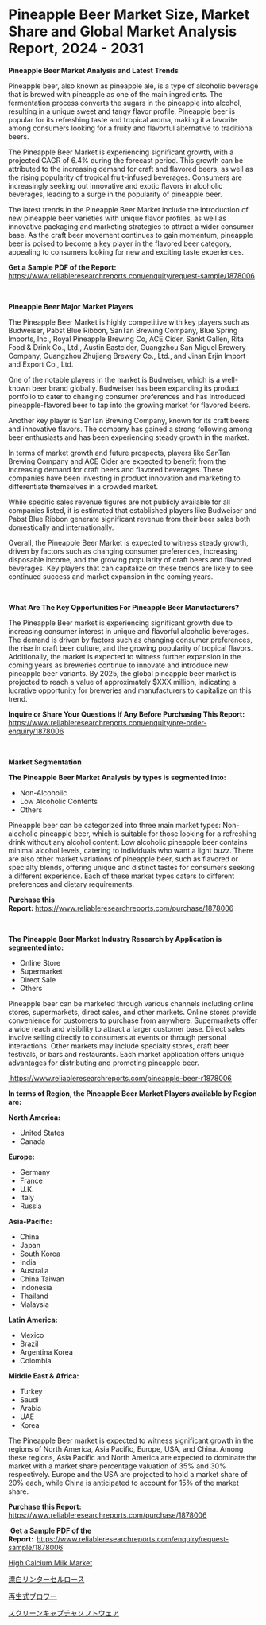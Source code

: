 <p><h1>Pineapple Beer Market Size, Market Share and Global Market Analysis Report, 2024 - 2031</h1></p><p><strong>Pineapple Beer Market Analysis and Latest Trends</strong></p>
<p><p>Pineapple beer, also known as pineapple ale, is a type of alcoholic beverage that is brewed with pineapple as one of the main ingredients. The fermentation process converts the sugars in the pineapple into alcohol, resulting in a unique sweet and tangy flavor profile. Pineapple beer is popular for its refreshing taste and tropical aroma, making it a favorite among consumers looking for a fruity and flavorful alternative to traditional beers.</p><p>The Pineapple Beer Market is experiencing significant growth, with a projected CAGR of 6.4% during the forecast period. This growth can be attributed to the increasing demand for craft and flavored beers, as well as the rising popularity of tropical fruit-infused beverages. Consumers are increasingly seeking out innovative and exotic flavors in alcoholic beverages, leading to a surge in the popularity of pineapple beer.</p><p>The latest trends in the Pineapple Beer Market include the introduction of new pineapple beer varieties with unique flavor profiles, as well as innovative packaging and marketing strategies to attract a wider consumer base. As the craft beer movement continues to gain momentum, pineapple beer is poised to become a key player in the flavored beer category, appealing to consumers looking for new and exciting taste experiences.</p></p>
<p><strong>Get a Sample PDF of the Report:&nbsp;</strong> <a href="https://www.reliableresearchreports.com/enquiry/request-sample/1878006">https://www.reliableresearchreports.com/enquiry/request-sample/1878006</a></p>
<p>&nbsp;</p>
<p><strong>Pineapple Beer Major Market Players</strong></p>
<p><p>The Pineapple Beer Market is highly competitive with key players such as Budweiser, Pabst Blue Ribbon, SanTan Brewing Company, Blue Spring Imports, Inc., Royal Pineapple Brewing Co, ACE Cider, Sankt Gallen, Rita Food & Drink Co., Ltd., Austin Eastcider, Guangzhou San Miguel Brewery Company, Guangzhou Zhujiang Brewery Co., Ltd., and Jinan Erjin Import and Export Co., Ltd.</p><p>One of the notable players in the market is Budweiser, which is a well-known beer brand globally. Budweiser has been expanding its product portfolio to cater to changing consumer preferences and has introduced pineapple-flavored beer to tap into the growing market for flavored beers.</p><p>Another key player is SanTan Brewing Company, known for its craft beers and innovative flavors. The company has gained a strong following among beer enthusiasts and has been experiencing steady growth in the market.</p><p>In terms of market growth and future prospects, players like SanTan Brewing Company and ACE Cider are expected to benefit from the increasing demand for craft beers and flavored beverages. These companies have been investing in product innovation and marketing to differentiate themselves in a crowded market.</p><p>While specific sales revenue figures are not publicly available for all companies listed, it is estimated that established players like Budweiser and Pabst Blue Ribbon generate significant revenue from their beer sales both domestically and internationally.</p><p>Overall, the Pineapple Beer Market is expected to witness steady growth, driven by factors such as changing consumer preferences, increasing disposable income, and the growing popularity of craft beers and flavored beverages. Key players that can capitalize on these trends are likely to see continued success and market expansion in the coming years.</p></p>
<p>&nbsp;</p>
<p><strong>What Are The Key Opportunities For Pineapple Beer Manufacturers?</strong></p>
<p><p>The Pineapple Beer market is experiencing significant growth due to increasing consumer interest in unique and flavorful alcoholic beverages. The demand is driven by factors such as changing consumer preferences, the rise in craft beer culture, and the growing popularity of tropical flavors. Additionally, the market is expected to witness further expansion in the coming years as breweries continue to innovate and introduce new pineapple beer variants. By 2025, the global pineapple beer market is projected to reach a value of approximately $XXX million, indicating a lucrative opportunity for breweries and manufacturers to capitalize on this trend.</p></p>
<p><strong>Inquire or Share Your Questions If Any Before Purchasing This Report:</strong> <a href="https://www.reliableresearchreports.com/enquiry/pre-order-enquiry/1878006">https://www.reliableresearchreports.com/enquiry/pre-order-enquiry/1878006</a></p>
<p>&nbsp;</p>
<p><strong>Market Segmentation</strong></p>
<p><strong>The Pineapple Beer Market Analysis by types is segmented into:</strong></p>
<p><ul><li>Non-Alcoholic</li><li>Low Alcoholic Contents</li><li>Others</li></ul></p>
<p><p>Pineapple beer can be categorized into three main market types: Non-alcoholic pineapple beer, which is suitable for those looking for a refreshing drink without any alcohol content. Low alcoholic pineapple beer contains minimal alcohol levels, catering to individuals who want a light buzz. There are also other market variations of pineapple beer, such as flavored or specialty blends, offering unique and distinct tastes for consumers seeking a different experience. Each of these market types caters to different preferences and dietary requirements.</p></p>
<p><strong>Purchase this Report:&nbsp;</strong><a href="https://www.reliableresearchreports.com/purchase/1878006">https://www.reliableresearchreports.com/purchase/1878006</a></p>
<p>&nbsp;</p>
<p><strong>The Pineapple Beer Market Industry Research by Application is segmented into:</strong></p>
<p><ul><li>Online Store</li><li>Supermarket</li><li>Direct Sale</li><li>Others</li></ul></p>
<p><p>Pineapple beer can be marketed through various channels including online stores, supermarkets, direct sales, and other markets. Online stores provide convenience for customers to purchase from anywhere. Supermarkets offer a wide reach and visibility to attract a larger customer base. Direct sales involve selling directly to consumers at events or through personal interactions. Other markets may include specialty stores, craft beer festivals, or bars and restaurants. Each market application offers unique advantages for distributing and promoting pineapple beer.</p></p>
<p><a href="https://www.reliableresearchreports.com/pineapple-beer-r1878006">&nbsp;https://www.reliableresearchreports.com/pineapple-beer-r1878006</a></p>
<p><strong>In terms of Region, the Pineapple Beer Market Players available by Region are:</strong></p>
<p>
    <p> <strong> North America: </strong>
        <ul>
            <li>United States</li>
            <li>Canada</li>
        </ul>
        </p> 
    <p> <strong> Europe: </strong>
        <ul>
            <li>Germany</li>
            <li>France</li>
            <li>U.K.</li>
            <li>Italy</li>
            <li>Russia</li>
        </ul>
        </p> 
    <p> <strong> Asia-Pacific: </strong>
        <ul>
            <li>China</li>
            <li>Japan</li>
            <li>South Korea</li>
            <li>India</li>
            <li>Australia</li>
            <li>China Taiwan</li>
            <li>Indonesia</li>
            <li>Thailand</li>
            <li>Malaysia</li>
        </ul>
        </p> 
    <p> <strong> Latin America: </strong>
        <ul>
            <li>Mexico</li>
            <li>Brazil</li>
            <li>Argentina Korea</li>
            <li>Colombia</li>
        </ul>
        </p> 
    <p> <strong> Middle East & Africa: </strong>
        <ul>
            <li>Turkey</li>
            <li>Saudi</li>
            <li>Arabia</li>
            <li>UAE</li>
            <li>Korea</li>
        </ul>
    </p>
    </p>
<p><p>The Pineapple Beer market is expected to witness significant growth in the regions of North America, Asia Pacific, Europe, USA, and China. Among these regions, Asia Pacific and North America are expected to dominate the market with a market share percentage valuation of 35% and 30% respectively. Europe and the USA are projected to hold a market share of 20% each, while China is anticipated to account for 15% of the market share.</p></p>
<p><strong>Purchase this Report: </strong><a href="https://www.reliableresearchreports.com/purchase/1878006">https://www.reliableresearchreports.com/purchase/1878006</a></p>
<p>&nbsp;<strong>Get a Sample PDF of the Report:&nbsp;&nbsp;</strong><a href="https://www.reliableresearchreports.com/enquiry/request-sample/1878006">https://www.reliableresearchreports.com/enquiry/request-sample/1878006</a></p>
<p><strong></strong></p>
<p><p><a href="https://github.com/mbisetmhermsr/Market-Research-Report-List-2/blob/main/high-calcium-milk-market.md">High Calcium Milk Market</a></p><p><a href="https://github.com/RodHoppe07/Market-Research-Report-List-1/blob/main/609893419153.md">漂白リンターセルロース</a></p><p><a href="https://medium.com/@abdulkoss2015/%E5%86%8D%E7%94%9F%E3%83%96%E3%83%AD%E3%83%AF%E3%83%BC%E5%B8%82%E5%A0%B4%E8%A6%8F%E6%A8%A1-cagr-%E3%83%88%E3%83%AC%E3%83%B3%E3%83%89-2024%E5%B9%B4%E3%81%8B%E3%82%892030%E5%B9%B4-c49609aeb801">再生式ブロワー</a></p><p><a href="https://medium.com/@roachbrenda/%E3%83%87%E3%82%B3%E3%83%BC%E3%83%87%E3%82%A3%E3%83%B3%E3%82%B0%E3%82%B9%E3%82%AF%E3%83%AA%E3%83%BC%E3%83%B3%E3%82%AD%E3%83%A3%E3%83%97%E3%83%81%E3%83%A3%E3%83%BC%E3%82%BD%E3%83%95%E3%83%88%E3%82%A6%E3%82%A7%E3%82%A2%E3%81%AE%E5%B8%82%E5%A0%B4%E3%83%A1%E3%83%88%E3%83%AA%E3%82%AF%E3%82%B9-%E5%B8%82%E5%A0%B4%E3%82%B7%E3%82%A7%E3%82%A2-%E3%83%88%E3%83%AC%E3%83%B3%E3%83%89-%E3%81%8A%E3%82%88%E3%81%B3%E6%88%90%E9%95%B7%E3%83%91%E3%82%BF%E3%83%BC%E3%83%B3-7efc2b33cf91">スクリーンキャプチャソフトウェア</a></p></p>
